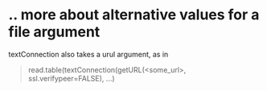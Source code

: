 
# .. more about alternative values for a file argument

textConnection also takes a urul argument, as in 

> read.table(textConnection(getURL(<some_url>, ssl.verifypeer=FALSE), ...)

